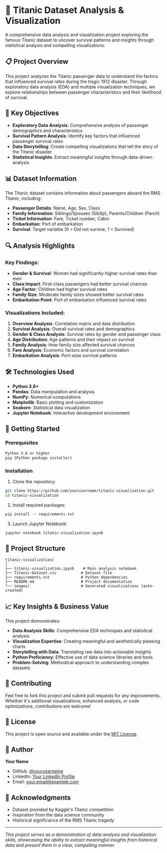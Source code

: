 # 🚢 Titanic Dataset Analysis & Visualization

A comprehensive data analysis and visualization project exploring the famous Titanic dataset to uncover survival patterns and insights through statistical analysis and compelling visualizations.

## 📋 Project Overview

This project analyzes the Titanic passenger data to understand the factors that influenced survival rates during the tragic 1912 disaster. Through exploratory data analysis (EDA) and multiple visualization techniques, we explore relationships between passenger characteristics and their likelihood of survival.

## 🎯 Key Objectives

- **Exploratory Data Analysis**: Comprehensive analysis of passenger demographics and characteristics
- **Survival Pattern Analysis**: Identify key factors that influenced passenger survival rates
- **Data Storytelling**: Create compelling visualizations that tell the story of the Titanic disaster
- **Statistical Insights**: Extract meaningful insights through data-driven analysis

## 📊 Dataset Information

The Titanic dataset contains information about passengers aboard the RMS Titanic, including:

- **Passenger Details**: Name, Age, Sex, Class
- **Family Information**: Siblings/Spouses (SibSp), Parents/Children (Parch)
- **Ticket Information**: Fare, Ticket number, Cabin
- **Embarkation**: Port of embarkation
- **Survival**: Target variable (0 = Did not survive, 1 = Survived)

## 🔍 Analysis Highlights

### Key Findings:
- **Gender & Survival**: Women had significantly higher survival rates than men
- **Class Impact**: First-class passengers had better survival chances
- **Age Factor**: Children had higher survival rates
- **Family Size**: Moderate family sizes showed better survival rates
- **Embarkation Point**: Port of embarkation influenced survival rates

### Visualizations Included:
1. **Overview Analysis**: Correlation matrix and data distribution
2. **Survival Analysis**: Overall survival rates and demographics
3. **Gender & Class Analysis**: Survival rates by gender and passenger class
4. **Age Distribution**: Age patterns and their impact on survival
5. **Family Analysis**: How family size affected survival chances
6. **Fare Analysis**: Economic factors and survival correlation
7. **Embarkation Analysis**: Port-wise survival patterns

## 🛠️ Technologies Used

- **Python 3.8+**
- **Pandas**: Data manipulation and analysis
- **NumPy**: Numerical computations
- **Matplotlib**: Basic plotting and customization
- **Seaborn**: Statistical data visualization
- **Jupyter Notebook**: Interactive development environment

## 🚀 Getting Started

### Prerequisites
```bash
Python 3.8 or higher
pip (Python package installer)
```

### Installation
1. Clone the repository:
```bash
git clone https://github.com/yourusername/titanic-visualization.git
cd titanic-visualization
```

2. Install required packages:
```bash
pip install -r requirements.txt
```

3. Launch Jupyter Notebook:
```bash
jupyter notebook titanic-visualization.ipynb
```

## 📁 Project Structure

```
titanic-visualization/
│
├── titanic-visualization.ipynb    # Main analysis notebook
├── Titanic-Dataset.csv           # Dataset file
├── requirements.txt              # Python dependencies
├── README.md                     # Project documentation
└── images/                       # Generated visualizations (auto-created)
```

## 📈 Key Insights & Business Value

This project demonstrates:

- **Data Analysis Skills**: Comprehensive EDA techniques and statistical analysis
- **Visualization Expertise**: Creating meaningful and aesthetically pleasing charts
- **Storytelling with Data**: Translating raw data into actionable insights
- **Python Proficiency**: Effective use of data science libraries and tools
- **Problem-Solving**: Methodical approach to understanding complex datasets

## 🤝 Contributing

Feel free to fork this project and submit pull requests for any improvements. Whether it's additional visualizations, enhanced analysis, or code optimizations, contributions are welcome!

## 📝 License

This project is open source and available under the [MIT License](LICENSE).

## 👤 Author

**Your Name**
- GitHub: [@yourusername](https://github.com/yourusername)
- LinkedIn: [Your LinkedIn Profile](https://linkedin.com/in/yourprofile)
- Email: your.email@example.com

## 🙏 Acknowledgments

- Dataset provided by Kaggle's Titanic competition
- Inspiration from the data science community
- Historical significance of the RMS Titanic tragedy

---

*This project serves as a demonstration of data analysis and visualization skills, showcasing the ability to extract meaningful insights from historical data and present them in a clear, compelling manner.*